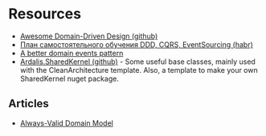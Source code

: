 # Resources
* [Awesome Domain-Driven Design (github)](https://github.com/heynickc/awesome-ddd)
* [План самостоятельного обучения DDD, CQRS, EventSourcing (habr)](https://habr.com/ru/articles/653421/)
* [A better domain events pattern](https://lostechies.com/jimmybogard/2014/05/13/a-better-domain-events-pattern/)
* [Ardalis.SharedKernel (github)](https://github.com/ardalis/ardalis.sharedkernel) - Some useful base classes, mainly used with the CleanArchitecture template. Also, a template to make your own SharedKernel nuget package. 

## Articles
* [Always-Valid Domain Model](https://enterprisecraftsmanship.com/posts/always-valid-domain-model/)

